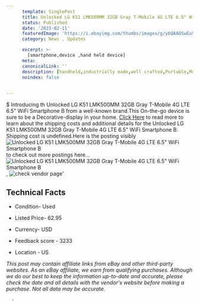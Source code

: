 ```yaml
---
      template: SinglePost
      title: Unlocked LG K51 LMK500MM 32GB Gray T-Mobile 4G LTE 6.5" WiFi Smartphone B
      status: Published
      date: '2023-02-11'
      featuredImage: 'https://i.ebayimg.com/thumbs/images/g/ybQAAOSwEu5jP5Ei/s-l225.jpg'
      category: News , Updates

      excerpt: >-
        [smartphone,device ,hand held device]
      meta:
      canonicalLink: ''
      description: [handheld,industrially made,well crafted,Portable,Mobile,Compact,Convenient,Lightweight,Maneuverable,Man-portable,Miniature,Carriable,Hand-held,Light,Holdable,Transportable,Mobile device,Pocket-sized,On-the-go,Wireless,Cordless,Compact size,Convenient size, smartphone,device ,hand held device]
      noindex: false
      

---
```

$
      Introducing th Unlocked LG K51 LMK500MM 32GB Gray T-Mobile 4G LTE 6.5" WiFi Smartphone B from a well-known brand.This On-the-go device  is sure to be a Decorative-display in your home. [Click Here](https://www.ebay.com/itm/185725243390?hash=item2b3e164ffe%3Ag%3AybQAAOSwEu5jP5Ei&mkevt=1&mkcid=1&mkrid=711-53200-19255-0&campid=%253CePNCampaignId%253E&customid=%253CreferenceId%253E&toolid=10049) to read more to learn about the shipping costs and additional details for the Unlocked LG K51 LMK500MM 32GB Gray T-Mobile 4G LTE 6.5" WiFi Smartphone B. Shipping cost is undefined.Here is the posting visibly ![Unlocked LG K51 LMK500MM 32GB Gray T-Mobile 4G LTE 6.5" WiFi Smartphone B](https://i.ebayimg.com/thumbs/images/g/ybQAAOSwEu5jP5Ei/s-l225.jpg) to check out more postings here... ![Unlocked LG K51 LMK500MM 32GB Gray T-Mobile 4G LTE 6.5" WiFi Smartphone B](https://i.ebayimg.com/images/g/ybQAAOSwEu5jP5Ei/s-l1200.jpg), ![check vendor page](https://origin-galleryplus.ebayimg.com/ws/web/185725243390_2_0_1/225x225.jpg)'

      

 ## Technical Facts 



     
      

 - Condition- Used 


      

 - Listed Price- 62.95 


      

 - Currency- USD 


      

 - Feedback score - 3233 


      

 - Location - US 


      
      

 *_This post may contain affiliate links from eBay and other third-party websites. As an eBay affiliate, we earn from qualifying purchases. Although we do our best to keep the information up-to-date and accurate, please check the date and all details with the vendor's website before making a purchase. Not all data may be accurate._*




      -
